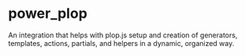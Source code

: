# power_plop
An integration that helps with plop.js setup and creation of generators, templates, actions, partials, and helpers in a dynamic, organized way.
